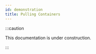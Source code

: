 ```yaml
---
id: demonstration
title: Pulling Containers
---
```


:::caution

This documentation is under construction.

:::